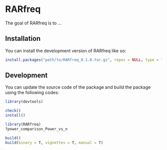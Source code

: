 
<!-- README.md is generated from README.Rmd. Please edit that file -->

# RARfreq

<!-- badges: start -->
<!-- badges: end -->

The goal of RARfreq is to …

## Installation

You can install the development version of RARfreq like so:

``` r
install.packages("path/to/RARfreq_0.1.0.tar.gz", repos = NULL, type = "source")
```

## Development

You can update the source code of the package and build the package
using the following codes:

``` r
library(devtools)

check()
install()

library(RARfreq)
?power_comparison_Power_vs_n

build()
build(binary = T, vignettes = T, manual = T)
```

